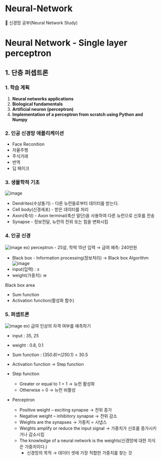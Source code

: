 # Neural-Network
📒 신경망 공부(Neural Network Study)

# Neural Network - Single layer perceptron
## 1. 단층 퍼셉트론
### 1. 학습 계획
1. **Neural networks applications**
2. **Biological fundamentals**
3. **Artificial neuron (perceptron)**
4. **Implementation of a perceptron from scratch using Python and Numpy**

### 2. 인공 신경망 애플리케이션

- Face Reconition
- 자율주행
- 주식거래
- 번역
- 딥 페이크

### 3. 생물학적 기초
![image](https://github.com/junzer0/Neural-Network/assets/110384101/386f30b9-da36-4ca7-b3da-8db37eb32b74)
- Dendrites(수상돌기) - 다른 뉴런들로부터 데이터를 받는다.
- Cell body(신경세포) - 받은 데이터를 처리
- Axon(축삭) - Axon terminal(축산 말단)을 사용하여 다른 뉴런으로 신호를 전송
- Synapse - 정보전달, 뉴런의 전위 또는 힘을 변화시킴

### 4. 인공 신경
![image](https://github.com/junzer0/Neural-Network/assets/110384101/4fa8dd4b-ec0c-4cb3-9792-e951cdc12b35)
ex) perceptron - 25살, 학력 15년 입력 → 급여 예측: 240만원
- Black box - Information processing(정보처리) → Black box Algorithm
![image](https://github.com/junzer0/Neural-Network/assets/110384101/f654eb1c-333e-4b57-8099-33bc02915f8f)
- input(입력) : x
- weight(가중치): w

Black box area
- Sum function
- Activation function(활성화 함수)

### 5. 퍼셉트론
![image](https://github.com/junzer0/Neural-Network/assets/110384101/e1dc93f2-943d-4d7f-9991-d08816acb826)
ex) 급여 인상의 자격 여부를 예측하기
- input : 35, 25
- weight : 0.8, 0.1
- Sum function : (35*0.8)+(25*0.1) = 30.5
- Activation function → Step function
- Step function
    - Greater or equal to 1 = 1 → 뉴런 활성화
    - Otherwise = 0 → 뉴런 비활성

- Perceptron
    - Positive weight – exciting synapse → 전위 증가
    - Negative weight – inhibitory synapse → 전위 감소
    - Weights are the synapses → 가중치 = 시냅스
    - Weights amplify or reduce the input signal → 가중치가 신호를 증가시키거나 감소시킴
    - The knowledge of a neural network is the weights(신경망에 대한 지식은 가중치이다.)
        - 신경망의 목적 → 데이터 셋에 가장 적합한 가중치를 찾는 것

